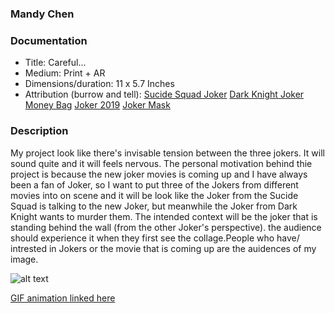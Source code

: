 ### Mandy Chen

### Documentation
* Title: Careful...
* Medium: Print + AR
* Dimensions/duration: 11 x 5.7 Inches
* Attribution (burrow and tell): 
   [Sucide Squad Joker]( https://variety.com/2017/film/news/jared-leto-margot-robbie-joker-harley-quinn-movie-1202537688/)
    [Dark Knight Joker](https://www.hiclipart.com/free-transparent-background-png-clipart-dgejr)
    [Money Bag](https://www.pinpng.com/picture/xRJhw_money-png-image-make-a-money-bag-transparent/)
    [Joker 2019](https://www.youtube.com/watch?v=zAGVQLHvwOY)
    [Joker Mask](https://www.google.com/url?sa=i&source=images&cd=&ved=2ahUKEwjSnvnantTkAhXUi54KHZO6A3wQjRx6BAgBEAQ&url=https%3A%2F%2Fwww.kissclipart.com%2Fjoker-clown-mask-tshirt-clipart-joker-batman-harle-1diqy1%2Fpreview.html&psig=AOvVaw3Vxsv2H2F2X7moQulkOX_0&ust=1568685415003005)

### Description
My project look like there's invisable tension between the three jokers. It will sound quite and it will feels nervous.
The personal motivation behind thie project is because the new joker movies is coming up and I have always been a fan of Joker, so I want to put three of the Jokers from different movies into on scene and it will be look like the Joker from the Sucide Squad is talking to the new Joker, but meanwhile the Joker from Dark Knight wants to murder them. 
The intended context will be the joker that is standing behind the wall (from the other Joker's perspective). the audience should experience it when they first see the collage.People who have/ intrested in Jokers or the movie that is coming up are the auidences of my image.

![alt text](https://i.imgur.com/OMIls5M.jpg)

[GIF animation linked here](https://media.giphy.com/media/j2pvE1PRQbPOvGLWpM/giphy.gif)
